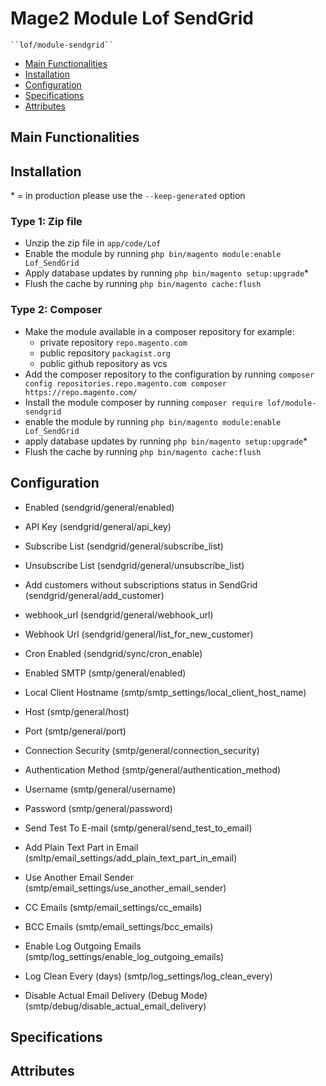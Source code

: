 # Mage2 Module Lof SendGrid

    ``lof/module-sendgrid``

 - [Main Functionalities](#markdown-header-main-functionalities)
 - [Installation](#markdown-header-installation)
 - [Configuration](#markdown-header-configuration)
 - [Specifications](#markdown-header-specifications)
 - [Attributes](#markdown-header-attributes)


## Main Functionalities


## Installation
\* = in production please use the `--keep-generated` option

### Type 1: Zip file

 - Unzip the zip file in `app/code/Lof`
 - Enable the module by running `php bin/magento module:enable Lof_SendGrid`
 - Apply database updates by running `php bin/magento setup:upgrade`\*
 - Flush the cache by running `php bin/magento cache:flush`

### Type 2: Composer

 - Make the module available in a composer repository for example:
    - private repository `repo.magento.com`
    - public repository `packagist.org`
    - public github repository as vcs
 - Add the composer repository to the configuration by running `composer config repositories.repo.magento.com composer https://repo.magento.com/`
 - Install the module composer by running `composer require lof/module-sendgrid`
 - enable the module by running `php bin/magento module:enable Lof_SendGrid`
 - apply database updates by running `php bin/magento setup:upgrade`\*
 - Flush the cache by running `php bin/magento cache:flush`


## Configuration

 - Enabled (sendgrid/general/enabled)

 - API Key (sendgrid/general/api_key)

 - Subscribe List (sendgrid/general/subscribe_list)

 - Unsubscribe List	 (sendgrid/general/unsubscribe_list)

 - Add customers without subscriptions status in SendGrid	 (sendgrid/general/add_customer)

 - webhook_url (sendgrid/general/webhook_url)

 - Webhook Url	 (sendgrid/general/list_for_new_customer)

 - Cron Enabled (sendgrid/sync/cron_enable)

 - Enabled SMTP (smtp/general/enabled)

 - Local Client Hostname (smtp/smtp_settings/local_client_host_name)

 - Host (smtp/general/host)

 - Port (smtp/general/port)

 - Connection Security	 (smtp/general/connection_security)

 - Authentication Method (smtp/general/authentication_method)

 - Username	 (smtp/general/username)

 - Password (smtp/general/password)

 - Send Test To E-mail	 (smtp/general/send_test_to_email)

 - Add Plain Text Part in Email (smltp/email_settings/add_plain_text_part_in_email)

 - Use Another Email Sender (smtp/email_settings/use_another_email_sender)

 - CC Emails	 (smtp/email_settings/cc_emails)

 - BCC Emails	 (smtp/email_settings/bcc_emails)

 - Enable Log Outgoing Emails	 (smtp/log_settings/enable_log_outgoing_emails)

 - Log Clean Every (days) (smtp/log_settings/log_clean_every)

 - Disable Actual Email Delivery (Debug Mode)	 (smtp/debug/disable_actual_email_delivery)


## Specifications




## Attributes



